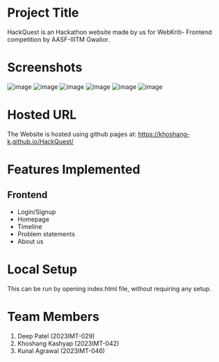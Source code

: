 # Project Title
HackQuest is an Hackathon website made by us for WebKriti- Frontend competition by AASF-IIITM Gwalior.

# Screenshots
![image](https://github.com/user-attachments/assets/a62d4c41-41c9-458a-86ef-e879172bfabd)
![image](https://github.com/user-attachments/assets/ab8afcb9-7642-4588-9df9-00304a86c7b0)
![image](https://github.com/user-attachments/assets/58917501-222d-4556-9aac-bfdbdbdccbee)
![image](https://github.com/user-attachments/assets/fb13286b-10ed-4a4d-a625-2c76f160500a)
![image](https://github.com/user-attachments/assets/16900b16-9372-484a-8c95-42fcbc3346c9)
![image](https://github.com/user-attachments/assets/e5f2d320-b2d8-44f5-8f52-c9f615d92c83)


# Hosted URL
The Website is hosted using github pages at: https://khoshang-k.github.io/HackQuest/

# Features Implemented
## Frontend
- Login/Signup
- Homepage
- Timeline
- Problem statements
- About us





# Local Setup
This can be run by opening index.html file, without requiring any setup.

# Team Members
1) Deep Patel (2023IMT-029)
2) Khoshang Kashyap (2023IMT-042)
3) Kunal Agrawal (2023IMT-046)
